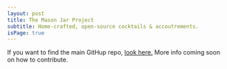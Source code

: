 ```yaml
---
layout: post
title: The Mason Jar Project
subtitle: Home-crafted, open-source cocktails & accoutrements.
isPage: true
---
```


If you want to find the main GitHup repo, [look here.](https://github.com/the-mason-jar/the-mason-jar) More info coming soon on how to contribute.